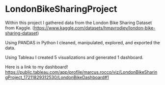 # LondonBikeSharingProject
Within this project I gathered data from the London Bike Sharing Dataset from Kaggle. (https://www.kaggle.com/datasets/hmavrodiev/london-bike-sharing-dataset)

Using PANDAS in Python I cleaned, manipulated, explored, and exported the data.

Using Tableau I created 5 visualizations and generated 1 dashboard.

Here is a link to my dashboard!
https://public.tableau.com/app/profile/marcus.rocco/viz/LondonBikeSharingProject_17211829312530/LondonBikeDashboard#1
